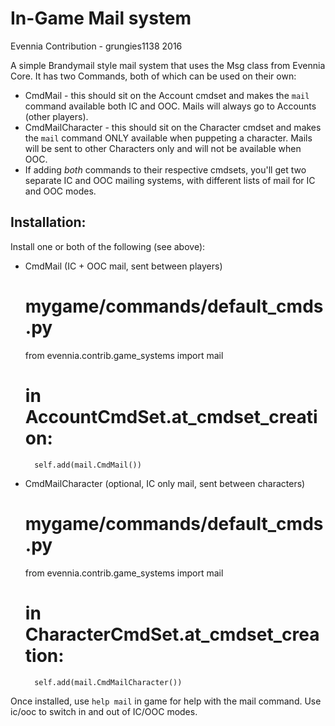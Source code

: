 # In-Game Mail system

Evennia Contribution - grungies1138 2016

A simple Brandymail style mail system that uses the Msg class from Evennia
Core. It has two Commands, both of which can be used on their own:

   - CmdMail - this should sit on the Account cmdset and makes the `mail` command
    available both IC and OOC. Mails will always go to Accounts (other players).
   - CmdMailCharacter - this should sit on the Character cmdset and makes the `mail`
    command ONLY available when puppeting a character. Mails will be sent to other
    Characters only and will not be available when OOC.
   - If adding *both* commands to their respective cmdsets, you'll get two separate
    IC and OOC mailing systems, with different lists of mail for IC and OOC modes.

## Installation:

Install one or both of the following (see above):

- CmdMail (IC + OOC mail, sent between players)

    # mygame/commands/default_cmds.py

    from evennia.contrib.game_systems import mail

    # in AccountCmdSet.at_cmdset_creation:
        self.add(mail.CmdMail())

- CmdMailCharacter (optional, IC only mail, sent between characters)

    # mygame/commands/default_cmds.py

    from evennia.contrib.game_systems import mail

    # in CharacterCmdSet.at_cmdset_creation:
        self.add(mail.CmdMailCharacter())

Once installed, use `help mail` in game for help with the mail command. Use
ic/ooc to switch in and out of IC/OOC modes.

